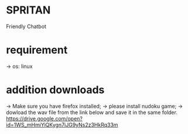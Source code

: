 # SPRITAN
Friendly Chatbot
# requirement
  -> os: linux
# addition downloads
  -> Make sure you have firefox installed;
  -> please install nudoku game;
  -> dowload the wav file from the link below and save it in the same folder.
     https://drive.google.com/open?id=1WS_mHmiYiQKygn7iJG9yNs2z3HkRq33m
